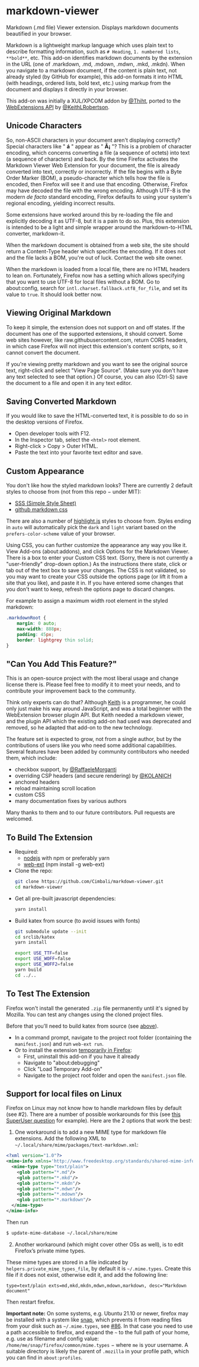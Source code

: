 ﻿# markdown-viewer

Markdown (.md file) Viewer extension.
Displays markdown documents beautified in your browser.

Markdown is a lightweight markup language which uses plain text to describe formatting information, such as `# Heading`, `1. numbered lists`, `**bold**`, etc.
This add-on identifies markdown documents by the extension in the URL (one of .markdown, .md, .mdown, .mdwn, .mkd, .mkdn).
When you navigate to a markdown document, if the content is plain text, not already styled (by GitHub for example), this add-on formats
it into HTML (with headings, ordered lists, bold text, etc.) using markup from the document and displays it directly in your browser.

This add-on was initially a XUL/XPCOM addon by [@Thiht](https://github.com/Thiht/markdown-viewer), ported to the [WebExtensions API](https://developer.mozilla.org/en-US/docs/Mozilla/Add-ons/WebExtensions) by [@KeithLRobertson](https://github.com/KeithLRobertson).

## Unicode Characters

So, non-ASCII characters in your document aren't displaying correctly? Special characters like " **á** " appear as " **Ã¡** "?
This is a problem of character encoding, which concerns converting a file (a sequence of octets) into text (a sequence of characters) and back.
By the time Firefox activates the Markdown Viewer Web Extension for your document, the file is already converted into text, correctly or incorrectly.
If the file begins with a Byte Order Marker (BOM), a pseudo-character which tells how the file is encoded, then Firefox will see it and use that encoding.
Otherwise, Firefox may have decoded the file with the wrong encoding.
Although UTF-8 is the modern _de facto_ standard encoding, Firefox defaults to using your system's regional encoding, yielding incorrect results.

Some extensions have worked around this by re-loading the file and explicitly decoding it as UTF-8, but it is a pain to do so.
Plus, this extension is intended to be a light and simple wrapper around the markdown-to-HTML converter, markdown-it.

When the markdown document is obtained from a web site, the site should return a Content-Type header which specifies the encoding.
If it does not and the file lacks a BOM, you're out of luck. Contact the web site owner.

When the markdown is loaded from a local file, there are no HTML headers to lean on.
Fortunately, Firefox now has a setting which allows specifying that you want to use UTF-8 for local files without a BOM.
Go to about:config, search for `intl.charset.fallback.utf8_for_file`, and set its value to `true`. It should look better now.

## Viewing Original Markdown

To keep it simple, the extension does not support on and off states.
If the document has one of the supported extensions, it should convert.
Some web sites however, like raw.githubusercontent.com, return CORS headers, in which case Firefox will not inject this extension's content scripts, so it cannot convert the document.

If you're viewing pretty markdown and you want to see the original source text, right-click and select "View Page Source".
(Make sure you don't have any text selected to see that option.)
Of course, you can also (Ctrl-S) save the document to a file and open it in any text editor.

## Saving Converted Markdown

If you would like to save the HTML-converted text, it is possible to do so in the desktop versions of Firefox.
* Open developer tools with F12.
* In the Inspector tab, select the `<html>` root element.
* Right-click > Copy > Outer HTML.
* Paste the text into your favorite text editor and save.

## Custom Appearance

You don't like how the styled markdown looks?
There are currently 2 default styles to choose from (not from this repo − under MIT):
- [SSS (Simple Style Sheet)](https://github.com/Thiht/sss)
- [github markdown css](https://github.com/sindresorhus/github-markdown-css)

There are also a number of [highlight.js](https://github.com/highlightjs/highlight.js) styles to choose from.
Styles ending in `auto` will automatically pick the `dark` and `light` variant based on the `prefers-color-scheme` value of your browser.

Using CSS, you can further customize the appearance any way you like it.
View Add-ons (about:addons), and click Options for the Markdown Viewer.
There is a box to enter your Custom CSS text. (Sorry, there is not currently a "user-friendly" drop-down option.)
As the instructions there state, click or tab out of the text box to save your changes.
The CSS is not validated, so you may want to create your CSS outside the options page (or lift it from a site that you like), and paste it in.
If you have entered some changes that you don't want to keep, refresh the options page to discard changes.

For example to assign a maximum width root element in the styled markdown:

```css
.markdownRoot {
    margin: 0 auto;
    max-width: 888px;
    padding: 45px;
    border: lightgrey thin solid;
}
```

## "Can You Add This Feature?"

This is an open-source project with the most liberal usage and change license there is.
Please feel free to modify it to meet your needs, and to contribute your improvement back to the community.

Think only experts can do that?
Although [Keith](https://github.com/KeithLRobertson) is a programmer, he could only just make his way around JavaScript, and was a total beginner with the WebExtension browser plugin API.
But Keith needed a markdown viewer, and the plugin API which the existing add-on had used was deprecated and removed, so he adapted that add-on to the new technology.

The feature set is expected to grow, not from a single author, but by the contributions of users like you who need some additional capabilities.
Several features have been added by community contributors who needed them, which include:

* checkbox support, by [@RaffaeleMorganti](https://github.com/RaffaeleMorganti)
* overriding CSP headers (and secure rendering) by [@KOLANICH](https://github.com/KOLANICH)
* anchored headers
* reload maintaining scroll location
* custom CSS
* many documentation fixes by various authors

Many thanks to them and to our future contributors. Pull requests are welcomed.

## To Build The Extension

* Required:
	* [nodejs](https://nodejs.org/) with npm or preferably yarn
	* [web-ext](https://github.com/mozilla/web-ext/) (npm install -g web-ext)
* Clone the repo:
	```sh
	git clone https://github.com/Cimbali/markdown-viewer.git
	cd markdown-viewer
	```
* Get all pre-built javascript dependencies:
	```sh
	yarn install
	```
* Build katex from source (to avoid issues with fonts)
	```sh
	git submodule update --init
	cd srclib/katex
	yarn install

	export USE_TTF=false
	export USE_WOFF=false
	export USE_WOFF2=false
	yarn build
	cd ../..
	```

## To Test The Extension

Firefox won't install the generated `.zip` file permanently until it's signed by Mozilla.
You can test any changes using the cloned project files.

Before that you’ll need to build katex from source (see [above](#to-build-the-extension)).

* In a command prompt, navigate to the project root folder (containing the `manifest.json`) and run `web-ext run`.
* Or to install the extension [temporarily in Firefox](https://developer.mozilla.org/en-US/Add-ons/WebExtensions/Temporary_Installation_in_Firefox):
  * First, uninstall this add-on if you have it already
  * Navigate to "about:debugging"
  * Click "Load Temporary Add-on"
  * Navigate to the project root folder and open the `manifest.json` file.

## Support for local files on Linux

Firefox on Linux may not know how to handle markdown files by default (see #2). There are a number of possible workarounds for this (see [this SuperUser question](https://superuser.com/questions/696361/how-to-get-the-markdown-viewer-addon-of-firefox-to-work-on-linux/1175837) for example). Here are the 2 options that work the best:

1) One workaround is to add a new MIME type for markdown file extensions. Add the following XML to `~/.local/share/mime/packages/text-markdown.xml`:
```XML
<?xml version="1.0"?>
<mime-info xmlns='http://www.freedesktop.org/standards/shared-mime-info'>
  <mime-type type="text/plain">
    <glob pattern="*.md"/>
    <glob pattern="*.mkd"/>
    <glob pattern="*.mkdn"/>
    <glob pattern="*.mdwn"/>
    <glob pattern="*.mdown"/>
    <glob pattern="*.markdown"/>
  </mime-type>
</mime-info>
```

Then run
```bash
$ update-mime-database ~/.local/share/mime
```

2) Another workaround (which might cover other OSs as well), is to edit Firefox’s private mime types.

These mime types are stored in a file indicated by `helpers.private_mime_types_file`, by default it is `~/.mime.types`.
Create this file if it does not exist, otherwise edit it, and add the following line:

    type=text/plain exts=md,mkd,mkdn,mdwn,mdown,markdown, desc="Markdown document"

Then restart firefox.

**Important note:** On some systems, e.g. Ubuntu 21.10 or newer, firefox may be installed with a system like [snap](https://ubuntu.com/core/docs/snaps-in-ubuntu-core), which prevents it from reading files from your disk such as `~/.mime.types`, see [#86](https://github.com/Cimbali/markdown-viewer/issues/86).
In that case you need to use a path accessible to firefox, and expand the `~` to the full path of your home, e.g. use as filename and config value: `/home/me/snap/firefox/common/mime.types` − where `me` is your username. A suitable directory is likely the parent of `.mozilla` in your profile path, which you can find in `about:profiles`.
